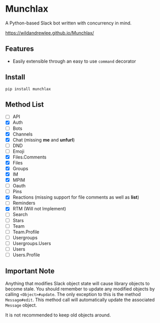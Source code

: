# Munchlax

A Python-based Slack bot written with concurrency in mind.

https://wildandrewlee.github.io/Munchlax/

## Features

- Easily extensible through an easy to use `command` decorator

## Install

```
pip install munchlax
```

## Method List

- [ ] API
- [x] Auth
- [ ] Bots
- [x] Channels
- [x] Chat (missing **me** and **unfurl**)
- [ ] DND
- [ ] Emoji
- [x] Files.Comments
- [x] Files
- [X] Groups
- [X] IM
- [X] MPIM
- [ ] Oauth
- [ ] Pins
- [X] Reactions (missing support for file comments as well as **list**)
- [ ] Reminders
- [x] RTM (Will not Implement)
- [ ] Search
- [ ] Stars
- [ ] Team
- [ ] Team.Profile
- [ ] Usergroups
- [ ] Usergroups.Users
- [ ] Users
- [ ] Users.Profile

## Important Note

Anything that modifies Slack object state will cause library objects to become stale. You should remember to update any modified objects by calling `<Object>#update`. The only exception to this is the method `Message#edit`. This method call will automatically update the associated `Message` object.

It is not recommended to keep old objects around.
